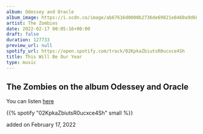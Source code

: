 ```yaml
---
album: Odessey and Oracle
album_image: https://i.scdn.co/image/ab67616d0000b2736de69821e8460a9d689e20ba
artist: The Zombies
date: 2022-02-17 00:05:16+00:00
draft: false
duration: 127733
preview_url: null
spotify_url: https://open.spotify.com/track/02KpkaZbiutsR0ucxce4Sh
title: This Will Be Our Year
type: music
---
```



## The Zombies on the album Odessey and Oracle

You can listen [here](https://open.spotify.com/track/02KpkaZbiutsR0ucxce4Sh)

{{% spotify "02KpkaZbiutsR0ucxce4Sh" small %}}

added on February 17, 2022